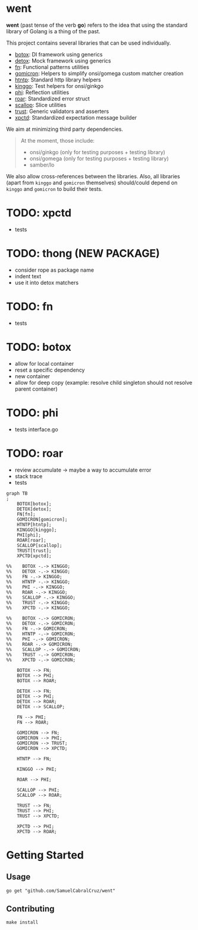 # went

**went** (past tense of the verb **go**) refers to the idea that using the
standard library of Golang is a thing of the past.

This project contains several libraries that can be used individually.

- [botox](./botox/README.md): DI framework using generics
- [detox](./detox/README.md): Mock framework using generics
- [fn](./fn/README.md): Functional patterns utilities
- [gomicron](./gomicron/README.md): Helpers to simplify onsi/gomega custom matcher creation
- [htntp](./htntp/README.md): Standard http library helpers 
- [kinggo](./kinggo/README.md): Test helpers for onsi/ginkgo
- [phi](./phi/README.md): Reflection utilities
- [roar](./roar/README.md): Standardized error struct
- [scallop](./scallop/README.md): Slice utilities
- [trust](./trust/README.md): Generic validators and asserters
- [xpctd](./xpctd/README.md): Standardized expectation message builder

We aim at minimizing third party dependencies.

> At the moment, those include:
> - onsi/ginkgo (only for testing purposes + testing library)
> - onsi/gomega (only for testing purposes + testing library)
> - samber/lo

We also allow cross-references between the libraries.
Also, all libraries (apart from `kinggo` and `gomicron` themselves) should/could 
depend on `kinggo` and `gomicron` to build their tests.

# TODO: xpctd
- tests

# TODO: thong (NEW PACKAGE)
- consider rope as package name
- indent text
- use it into detox matchers

# TODO: fn
- tests

# TODO: botox
- allow for local container
- reset a specific dependency
- new container
- allow for deep copy (example: resolve child singleton should not resolve parent container)

# TODO: phi
- tests interface.go

# TODO: roar
- review accumulate -> maybe a way to accumulate error
- stack trace
- tests

```mermaid
graph TB
;
    BOTOX[botox];
    DETOX[detox];
    FN[fn];
    GOMICRON[gomicron];
    HTNTP[htntp];
    KINGGO[kinggo];
    PHI[phi];
    ROAR[roar];
    SCALLOP[scallop];
    TRUST[trust];
    XPCTD[xpctd];

%%    BOTOX -.-> KINGGO;
%%    DETOX -.-> KINGGO;
%%    FN -.-> KINGGO;
%%    HTNTP -.-> KINGGO;
%%    PHI -.-> KINGGO;
%%    ROAR -.-> KINGGO;
%%    SCALLOP -.-> KINGGO;
%%    TRUST -.-> KINGGO;
%%    XPCTD -.-> KINGGO;

%%    BOTOX -.-> GOMICRON;
%%    DETOX -.-> GOMICRON;
%%    FN -.-> GOMICRON;
%%    HTNTP -.-> GOMICRON;
%%    PHI -.-> GOMICRON;
%%    ROAR -.-> GOMICRON;
%%    SCALLOP -.-> GOMICRON;
%%    TRUST -.-> GOMICRON;
%%    XPCTD -.-> GOMICRON;

    BOTOX --> FN;
    BOTOX --> PHI;
    BOTOX --> ROAR;
    
    DETOX --> FN;
    DETOX --> PHI;
    DETOX --> ROAR;
    DETOX --> SCALLOP;
    
    FN --> PHI;
    FN --> ROAR;

    GOMICRON --> FN;
    GOMICRON --> PHI;
    GOMICRON --> TRUST;
    GOMICRON --> XPCTD;
    
    HTNTP --> FN;

    KINGGO --> PHI;

    ROAR --> PHI;

    SCALLOP --> PHI;
    SCALLOP --> ROAR;
    
    TRUST --> FN;
    TRUST --> PHI;
    TRUST --> XPCTD;
    
    XPCTD --> PHI;
    XPCTD --> ROAR;
```

# Getting Started

## Usage

```shell
go get "github.com/SamuelCabralCruz/went"
```

## Contributing

```shell
make install
```
